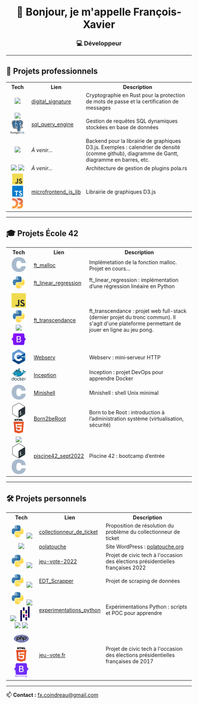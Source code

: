 <h1 align="center">👋 Bonjour, je m'appelle François-Xavier</h1> 
<h3 align="center">💻 Développeur</h3> 

---

## 🚀 Projets professionnels

<table>
  <tr><th>Tech</th><th>Lien</th><th>Description</th></tr>
  <tr>
    <td align="center">
      <img src="https://upload.wikimedia.org/wikipedia/commons/d/d5/Rust_programming_language_black_logo.svg" width="40"/>
    </td>
    <td><a href="https://github.com/FXC-ai/digital_signature">digital_signature</a></td>
    <td>Cryptographie en Rust pour la protection de mots de passe et la certification de messages</td>
  </tr>
  <tr>
    <td align="center"> 
      <img src="https://upload.wikimedia.org/wikipedia/commons/d/d5/Rust_programming_language_black_logo.svg" width="40"/>
      <img src="https://raw.githubusercontent.com/devicons/devicon/master/icons/postgresql/postgresql-original-wordmark.svg" width="40"/>
    </td>
    <td><a href="https://github.com/FXC-ai/sql_query_engine">sql_query_engine</a></td>
    <td>Gestion de requêtes SQL dynamiques stockées en base de données</td>
  </tr>
  <tr>
    <td align="center">
      <img src="https://upload.wikimedia.org/wikipedia/commons/d/d5/Rust_programming_language_black_logo.svg" width="40"/>
    </td>
    <td><i>À venir...</i></td>
    <td>Backend pour la librairie de graphiques D3.js. Exemples : calendrier de densité (comme github), diagramme de Gantt, diagramme en barres, etc.</td>
  </tr>
  <tr>
    <td align="center">
      <img src="https://upload.wikimedia.org/wikipedia/commons/d/d5/Rust_programming_language_black_logo.svg" width="40"/>
      <img src="https://encrypted-tbn0.gstatic.com/images?q=tbn:ANd9GcSl2tLN_XyrGc4oW_Kn-VPBbwQiCVdhiD2tsQ&s" width="120"/>
    </td>
    <td><i>À venir...</i></td>
    <td>Architecture de gestion de plugins pola.rs</td>
  </tr>
  <tr>
    <td align="center">
      <img src="https://raw.githubusercontent.com/devicons/devicon/master/icons/javascript/javascript-original.svg" width="30"/>
      <img src="https://raw.githubusercontent.com/devicons/devicon/master/icons/typescript/typescript-original.svg" width="30"/>
      <img src="https://raw.githubusercontent.com/devicons/devicon/master/icons/d3js/d3js-original.svg" width="30"/>
    </td>
    <td><a href="https://github.com/FXC-ai/microfrontend_js_lib">microfrontend_js_lib</a></td>
    <td>Librairie de graphiques D3.js</td>
  </tr>
</table>

---

## 🎓 Projets École 42

<table>
  <tr><th>Tech</th><th>Lien</th><th>Description</th></tr>
  <tr>
    <td align="center"><img src="https://raw.githubusercontent.com/devicons/devicon/master/icons/c/c-original.svg" width="40"/></td>
    <td><a href="https://github.com/FXC-ai/malloc/tree/main">ft_malloc</a></td>
    <td>Implémetation de la fonction malloc. Projet en cours...</td>
  </tr>
  <tr>
    <td align="center"><img src="https://raw.githubusercontent.com/devicons/devicon/master/icons/python/python-original.svg" width="40"/></td>
    <td><a href="https://github.com/FXC-ai/ft_linear_regression">ft_linear_regression</a></td>
    <td>ft_linear_regression : implémentation d’une régression linéaire en Python</td>
  </tr>
  <tr>
    <td align="center">
      <img src="https://raw.githubusercontent.com/devicons/devicon/master/icons/javascript/javascript-original.svg" width="40"/>
      <img src="https://raw.githubusercontent.com/devicons/devicon/master/icons/python/python-original.svg" width="40"/>
      <img src="https://cdn.worldvectorlogo.com/logos/django.svg" width="40"/>
      <img src="https://raw.githubusercontent.com/devicons/devicon/master/icons/bootstrap/bootstrap-original.svg" width="40"/>
    </td>
    <td><a href="https://github.com/FXC-ai/ft_transcendance">ft_transcendance</a></td>
    <td>ft_transcendance : projet web full-stack (dernier projet du tronc commun). Il s'agit d'une plateforme permettant de jouer en ligne au jeu pong.</td>
  </tr>
  <tr>
    <td align="center"><img src="https://raw.githubusercontent.com/devicons/devicon/master/icons/cplusplus/cplusplus-original.svg" width="40"/></td>
    <td><a href="https://github.com/FXC-ai/webserv">Webserv</a></td>
    <td>Webserv : mini‑serveur HTTP</td>
  </tr>
  <tr>
    <td align="center"><img src="https://raw.githubusercontent.com/devicons/devicon/master/icons/docker/docker-original-wordmark.svg" width="40"/></td>
    <td><a href="https://github.com/FXC-ai/inception">Inception</a></td>
    <td>Inception : projet DevOps pour apprendre Docker</td>
  </tr>
  <tr>
    <td align="center"><img src="https://raw.githubusercontent.com/devicons/devicon/master/icons/c/c-original.svg" width="40"/></td>
    <td><a href="https://github.com/FXC-ai/Minishell">Minishell</a></td>
    <td>Minishell : shell Unix minimal</td>
  </tr>
  <tr>
    <td align="center"><img src="https://raw.githubusercontent.com/devicons/devicon/master/icons/bash/bash-original.svg" width="40"/><img src="https://raw.githubusercontent.com/devicons/devicon/master/icons/html5/html5-original-wordmark.svg" alt="html5" width="40" height="40"/></td>
    <td><a href="https://github.com/FXC-ai/Born2beRoot">Born2beRoot</a></td>
    <td>Born to be Root : introduction à l’administration système (virtualisation, sécurité)</td>
  </tr>
  <tr>
    <td align="center">
      <img src="https://www.vectorlogo.zone/logos/git-scm/git-scm-icon.svg" width="40"/>
      <img src="https://raw.githubusercontent.com/devicons/devicon/master/icons/bash/bash-original.svg" width="40"/>
      <img src="https://raw.githubusercontent.com/devicons/devicon/master/icons/c/c-original.svg" width="40"/>
    </td>
    <td><a href="https://github.com/FXC-ai/piscine42_sept2022">piscine42_sept2022</a></td>
    <td>Piscine 42 : bootcamp d’entrée</td>
  </tr>
</table>

---

## 🛠️ Projets personnels

<table>
  <tr><th>Tech</th><th>Lien</th><th>Description</th></tr>


  <tr>
    <td align="center">
      <img src="https://raw.githubusercontent.com/devicons/devicon/master/icons/python/python-original.svg" width="40"/>
      <img src="https://upload.wikimedia.org/wikipedia/commons/3/38/Jupyter_logo.svg" width="40"/>
    </td>
    <td><a href="https://github.com/FXC-ai/collectionneur_de_ticket/blob/main/MigrosBilles.ipynb">collectionneur_de_ticket</a></td>
    <td>Proposition de résolution du problème du collectionneur de ticket</td>
  </tr>
  <tr>
    <td align="center">
      <img src="https://upload.wikimedia.org/wikipedia/commons/9/98/WordPress_blue_logo.svg" width="40"/>
    </td>
    <td><a href="https://www.polatouche.org">polatouche</a></td>
    <td>Site WordPress : <a href="https://www.polatouche.org">polatouche.org</a></td>
  </tr>

  <tr>
    <td align="center">
      <img src="https://raw.githubusercontent.com/devicons/devicon/master/icons/python/python-original.svg" width="40"/>
      <img src="https://cdn.worldvectorlogo.com/logos/django.svg" width="40"/>
    </td>
    <td><a href="https://github.com/FXC-ai/jeu-vote-2022">jeu-vote-2022</a></td>
    <td>Projet de civic tech à l'occasion des élections présidentielles françaises 2022</td>
  </tr>
  <tr>
    <td align="center">
      <img src="https://raw.githubusercontent.com/devicons/devicon/master/icons/python/python-original.svg" width="40"/>
      <img src="https://raw.githubusercontent.com/detain/svg-logos/780f25886640cef088af994181646db2f6b1a3f8/svg/selenium-logo.svg" width="40"/>
    </td>
    <td><a href="https://github.com/FXC-ai/EDT_Scrapper">EDT_Scrapper</a></td>
    <td>Projet de scraping de données</td>
  </tr>
  <tr>
    <td align="center">
      <img src="https://raw.githubusercontent.com/devicons/devicon/master/icons/python/python-original.svg" width="40"/>
      <img src="https://upload.wikimedia.org/wikipedia/commons/a/ae/Keras_logo.svg" width="40"/>
      <img src="https://upload.wikimedia.org/wikipedia/commons/8/84/Matplotlib_icon.svg" width="40"/>
      <img src="https://raw.githubusercontent.com/devicons/devicon/master/icons/pandas/pandas-original.svg" width="40"/>
      <img src="https://upload.wikimedia.org/wikipedia/commons/0/05/Scikit_learn_logo_small.svg" width="40"/>
      <img src="https://upload.wikimedia.org/wikipedia/commons/3/31/NumPy_logo_2020.svg" height="40"/>
    </td>
    <td><a href="https://github.com/FXC-ai/experimentations_python">experimentations_python</a></td>
    <td>Expérimentations Python : scripts et POC pour apprendre</td>
  </tr>
  <tr>
    <td align="center">
      <img src="https://raw.githubusercontent.com/devicons/devicon/master/icons/php/php-original.svg" width="40"/>
      <img src="https://raw.githubusercontent.com/devicons/devicon/master/icons/html5/html5-original-wordmark.svg" alt="html5" width="40" height="40"/>
      <img src="https://raw.githubusercontent.com/devicons/devicon/master/icons/bootstrap/bootstrap-plain-wordmark.svg" width="40"/>
    </td>
    <td><a href="https://github.com/FXC-ai/jeu-vote.fr">jeu-vote.fr</a></td>
    <td>Projet de civic tech à l'occasion des élections présidentielles françaises de 2017</td>
  </tr>
</table>

---

📫 **Contact :** [fx.coindreau@gmail.com](mailto:fx.coindreau@gmail.com)
